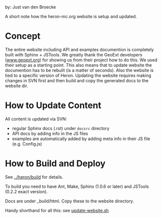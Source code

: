 by: Just van den Broecke

A short note how the heron-mc.org website is setup and updated. 

# Concept

The entire website including API and examples documention is completely built
with Sphinx +  JSTools. We greatly thank the GeoExt developers (www.geoext.org) for showing us
from their project how to do this. We used their setup as a starting point.
This also means that to update website the documention has to be rebuilt
(is a matter of seconds). Also the website is tied to a specific version of Heron.
Updating the website requires making changes in SVN first and then build and copy
the generated docs to the website dir.

# How to Update Content

All content is updated via SVN:

- regular Sphinx docs (.rst) under `docsrc` directory
- API docs by adding info in the JS files
- examples are automatically added by adding meta info in their JS file (e.g. Config.js)

# How to Build and Deploy

See [../heron/build](../heron/build) for details.

To build you need to have Ant, Make, Sphinx (1.0.6 or later) and JSTools (0.2.2 exact version).

Docs are under _build/html. Copy these to the website directory.

Handy shorthand for all this: see [update-website.sh](../heron/build/update-website.sh)

